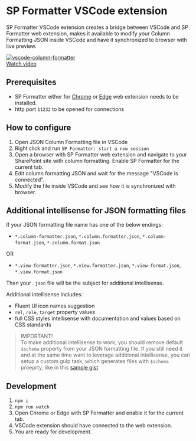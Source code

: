 # SP Formatter VSCode extension

SP Formatter VSCode extension creates a bridge between VSCode and SP Formatter web extension, makes it available to modify your Column Formatting JSON inside VSCode and have it synchronized to browser with live preview.

[![vscode-column-formatter](https://raw.githubusercontent.com/pnp/sp-formatter/master/vscode-extension/assets/column-formatter-vscode.jpg)](https://www.youtube.com/watch?t=117&v=xnyiDdLKWOA&feature=youtu.be)  
[Watch video](https://www.youtube.com/watch?t=117&v=xnyiDdLKWOA&feature=youtu.be)

## Prerequisites

- SP Formatter either for [Chrome](https://chrome.google.com/webstore/detail/sp-formatter/fmeihfaddhdkoogipahfcjlicglflkhg?hl=en) or [Edge](https://microsoftedge.microsoft.com/addons/detail/sp-formatter/eenbldkdgbfcfachaccldfgiajgjmjhi?hl=en-US) web extension needs to be installed.
- http port `11232` to be opened for connections

## How to configure

1. Open JSON Column Formatting file in VSCode
2. Right click and run `SP Formatter: start a new session`
3. Open a browser with SP Formatter web extension and navigate to your SharePoint site with column formatting. Enable SP Formatter for the current tab.
4. Edit column formatting JSON and wait for the message "VSCode is connected".
5. Modify the file inside VSCode and see how it is synchronized with browser.

## Additional intellisense for JSON formatting files

If your JSON formatting file name has one of the below endings:

- `*.column-formatter.json`, `*.column.formatter.json`, `*.column-format.json`, `*.column.format.json`

OR

- `*.view-formatter.json`, `*.view.formatter.json`, `*.view-format.json`, `*.view.format.json`

Then your `.json` file will be the subject for additional intellisense.

Additional intellisense includes:

- Fluent UI icon names suggestion
- `rel`, `role`, `target` property values
- full CSS styles intellisense with documentation and values based on CSS standards

> IMPORTANT!  
> To make additional intellisense to work, you should remove default `$schema` property from your JSON formatting file. If you still need it and at the same time want to leverage additional intellisense, you can setup a custom gulp task, which generates files with `$schema` proeprty, like in this [sample gist](https://gist.github.com/s-KaiNet/caa55846ae06475df3e43c28e1531784)

## Development

1. `npm i`
2. `npm run watch`
3. Open Chrome or Edge with SP Formatter and enable it for the current tab.
4. VSCode extension should have connected to the web extension.
5. You are ready for development.
